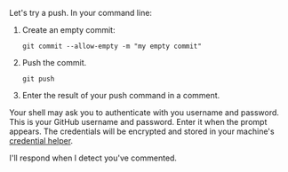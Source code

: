 Let's try a push. In your command line:

1. Create an empty commit:
    ```shell
    git commit --allow-empty -m "my empty commit"
    ```
2. Push the commit.
    ```shell
    git push
    ```
3. Enter the result of your push command in a comment.

Your shell may ask you to authenticate with you  username and password. This is your GitHub username and password. Enter it when the prompt appears. The credentials will be encrypted and stored in your machine's [credential helper](https://help.github.com/en/articles/caching-your-github-password-in-git). 

I'll respond when I detect you've commented. 